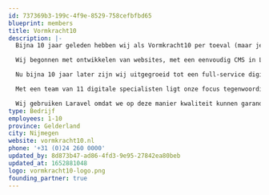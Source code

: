 ```yaml
---
id: 737369b3-199c-4f9e-8529-758cefbfbd65
blueprint: members
title: Vormkracht10
description: |-
  Bijna 10 jaar geleden hebben wij als Vormkracht10 per toeval (maar je kunt het ook geluk noemen) Laravel ontdekt. Destijds nog in zeer prille vorm met een beta release (v0.1) van de toen nog onbekende Taylor Otwell. Maar ook toen al zagen wij de enorme potentie in het framework, door de heldere structuur en leesbaarheid van de code en documentatie.

  Wij begonnen met ontwikkelen van websites, met een eenvoudig CMS in Laravel hebben wij onze eerste projecten gerealiseerd in dit enorm flexibele open-source framework.

  Nu bijna 10 jaar later zijn wij uitgegroeid tot een full-service digital agency dat slimme websites en complexe webapplicaties ontwikkelt en realiseert, alles exclusief in Laravel. In de omgeving van Nijmegen en omstreken zijn wij hét bureau voor het ontwikkelen van Laravel web apps.

  Met een team van 11 digitale specialisten ligt onze focus tegenwoordig op het realiseren van toegankelijke websites volgens de WCAG normen en het ontwikkelen van Progressive Web Apps (PWA) als een SaaS of PaaS. Dit doen wij voor klanten zoals de Nijmeegse Vierdaagse, Gemeente Nijmegen, Radboudumc en landelijke partijen als RRS en TOPIC.

  Wij gebruiken Laravel omdat we op deze manier kwaliteit kunnen garanderen aan onze klanten, zowel op de korte termijn met het ontwikkelen van een snelle Minimum Viable Product (MVP) maar ook voor de langere termijn. Waarin de continuerende vraagstukken van onze klanten over de jaren heen doorontwikkeld moeten worden en het leveren van onderhoud en services steeds belangrijker is geworden.
type: Bedrijf
employees: 1-10
province: Gelderland
city: Nijmegen
website: vormkracht10.nl
phone: '+31 (0)24 260 0000'
updated_by: 8d873b47-ad86-4fd3-9e95-27842ea80beb
updated_at: 1652881048
logo: vormkracht10-logo.png
founding_partner: true
---
```

